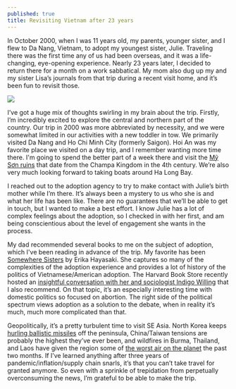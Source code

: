 ```yaml
---
published: true
title: Revisiting Vietnam after 23 years
---
```

In October 2000, when I was 11 years old, my parents, younger sister, and I flew to Da Nang, Vietnam, to adopt my
youngest sister, Julie. Traveling there was the first time any of us had been overseas, and it was a life-changing,
eye-opening experience. Nearly 23 years later, I decided to return there for a month on a work sabbatical. My mom also dug up my and my sister Lisa’s journals from that
trip during a recent visit home, and it’s been fun to revisit those.

![]({{site.cdn_path}}/2023/04/21/david_lisa_julie.jpeg)

I’ve got a huge mix of thoughts swirling in my brain about the trip. Firstly, I’m incredibly excited to explore the
central and northern part of the country. Our trip in 2000 was more abbreviated by necessity, and we were somewhat
limited in our activities with a new toddler in tow. 
We primarily visited Da Nang and Ho Chi Minh City (formerly Saigon). Hoi An was my favorite place we visited on a day 
trip, and I remember wanting more time there. I'm going
to spend the better part of a week there and visit the [Mỹ Sơn ruins](https://whc.unesco.org/en/list/949/) that date
from the Champa Kingdom in the 4th century. We’re also very much looking forward to taking boats around Ha Long Bay.

I reached out to the adoption agency to try to make contact with Julie’s birth mother while I’m there. It’s always been
a mystery to us who she is and what her life has been like. There are no guarantees that we’ll be able to get in touch,
but I wanted to make a best effort. I know Julie has a lot of complex feelings about the adoption, so I checked in with
her first, and am being conscientious about the level of engagement she wants in the process.

My dad recommended several books to me on the subject of adoption, which I've been reading in advance of the trip.
My favorite has been [Somewhere Sisters](https://www.goodreads.com/en/book/show/59891842) by Erika
Hayasaki. She captures so many of the complexities of the adoption experience and provides a lot of history of the
politics of Vietnamese/American adoption. The Harvard Book Store recently hosted
an [insightful conversation with her and sociologist Indigo Willing](https://www.youtube.com/watch?v=Y1_Z4H6DllU) that I
also recommend. On that topic, it’s an especially interesting time with domestic politics so focused on abortion. The
right side of the political spectrum views adoption as a solution to the debate, when in reality it’s much, much more
complicated than that.

Geopolitically, it’s a pretty turbulent time to visit SE Asia. North Korea
keeps [hurling ballistic missiles](https://www.reuters.com/world/asia-pacific/north-korea-fires-missile-into-sea-off-east-coast-south-korea-says-2023-04-12/)
off the
peninsula, China/Taiwan tensions are probably the highest they’ve ever been, and wildfires in Burma, Thailand, and Laos
have given the region some
of [the worst air on the planet](https://www.thestar.com.my/aseanplus/aseanplus-news/2023/03/28/alarm-spreads-over-out-of-control-forest-fires-in-laos)
the past two months. If I’ve learned anything after three
years of pandemic/inflation/supply chain snarls, it’s that you can’t take travel for granted anymore. So even with a
sprinkle of trepidation from perpetually overconsuming the news, I’m grateful to be able to make the trip.
